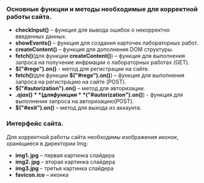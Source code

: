 
### Основные функции и методы необходимые для корректной работы сайта.
- **checkInput()** – функция для вывода ошибок о некорректно введенных данных.
- **showEvents()** – функция для создания карточек лабораторных работ.
- **createContent()** – функция для дополнения DOM структуры.
- **fetch()**(для функции **createContent()**) – функция для выполнения запроса на получение инфрмации о лабораторных работах (GET).
- **$("#rege").on()** - метод для регистрации на сайте.
- **fetch()**(для функции **$("#rege").on()**) – функция для выполнения запроса на регистрацию на сайте (POST).
- **$("#autorization").on()** – метод для авторизации.
- **$.ajax()**(для функции **$("#autorization").on()**) - функция для выполнения запроса на авторизацию(POST).
- **$("#exit").on()** – метод для выхода из аккаунта.
### Интерфейс сайта.
Для корректной работы сайта необходимы изображения иконок,
хранящиеся в директории Img:
- **img1. jpg** – первая картинка слайдера
- **img2. jpg** – вторая картинка слайдера
- **img3.jpg** – третья картинка слайдера
- **favicon.ico** – иконка
